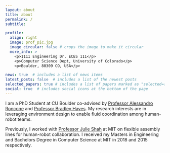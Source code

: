 ```yaml
---
layout: about
title: about
permalink: /
subtitle:

profile:
  align: right
  image: prof_pic.jpg
  image_circular: false # crops the image to make it circular
  more_info: >
    <p>1111 Engineering Dr. ECES 111</p>
    <p>Computer Science Dept, University of Colorado</p>
    <p>Boulder, 80309 CO, USA</p>

news: true  # includes a list of news items
latest_posts: false  # includes a list of the newest posts
selected_papers: true # includes a list of papers marked as "selected={true}"
social: true  # includes social icons at the bottom of the page
---
```


I am a PhD Student at CU Boulder co-advised by <a href="https://hiro-group.ronc.one/">Professor Alessandro Roncone</a> and <a href="http://cairo-lab.com/">Professor Bradley Hayes</a>. My research interests are in leveraging environment design to enable fluid coordination among human-robot teams.

Previously, I worked with <a href="https://interactive.mit.edu/"> Professor Julie Shah</a> at MIT on flexible assembly lines for human-robot collaboration. I received my Masters in Engineering and Bachelors Degree in Computer Science at MIT in 2018 and 2015 respectively.

